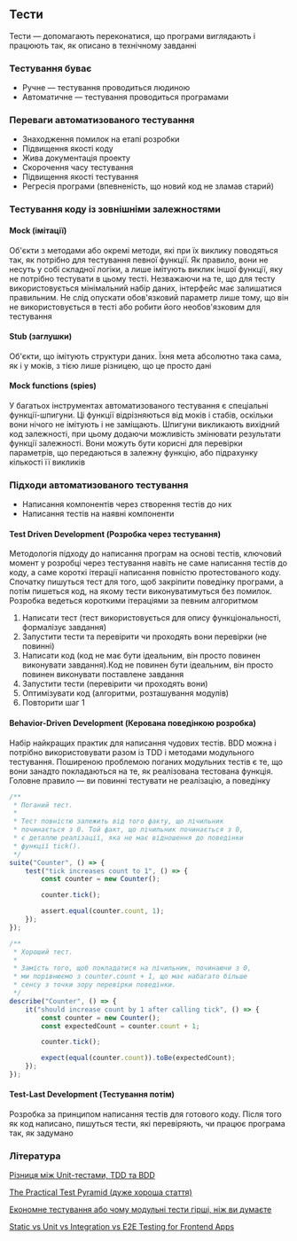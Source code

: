 ## Тести

Тести — допомагають переконатися, що програми виглядають і працюють так, як описано в технічному завданні

### Тестування буває

-   Ручне — тестування проводиться людиною
-   Автоматичне — тестування проводиться програмами

### Переваги автоматизованого тестування

-   Знаходження помилок на етапі розробки
-   Підвищення якості коду
-   Жива документація проекту
-   Скорочення часу тестування
-   Підвищення якості тестування
-   Регресія програми (впевненість, що новий код не зламав старий)

### Тестування коду із зовнішніми залежностями

#### Mock (імітації)

Об'єкти з методами або окремі методи, які при їх виклику поводяться так, як потрібно для тестування певної функції. Як правило, вони не несуть у собі складної логіки, а лише імітують виклик іншої функції, яку не потрібно тестувати в цьому тесті. Незважаючи на те, що для тесту використовується мінімальний набір даних, інтерфейс має залишатися правильним. Не слід опускати обов'язковий параметр лише тому, що він не використовується в тесті або робити його необов'язковим для тестування

#### Stub (заглушки)

Об'єкти, що імітують структури даних. Їхня мета абсолютно така сама, як і у моків, з тією лише різницею, що це просто дані

#### Mock functions (spies)

У багатьох інструментах автоматизованого тестування є спеціальні функції-шпигуни. Ці функції відрізняються від моків і стабів, оскільки вони нічого не імітують і не заміщають. Шпигуни викликають вихідний код залежності, при цьому додаючи можливість змінювати результати функції залежності. Вони можуть бути корисні для перевірки параметрів, що передаються в залежну функцію, або підрахунку кількості її викликів

### Підходи автоматизованого тестування

-   Написання компонентів через створення тестів до них
-   Написання тестів на наявні компоненти

#### Test Driven Development (Розробка через тестування)

Методологія підходу до написання програм на основі тестів, ключовий момент у розробці через тестування навіть не саме написання тестів до коду, а саме короткі ітерації написання повністю протестованого коду. Спочатку пишуться тест для того, щоб закріпити поведінку програми, а потім пишеться код, на якому тести виконуватимуться без помилок. Розробка ведеться короткими ітераціями за певним алгоритмом

1. Написати тест (тест використовується для опису функціональності, формалізує завдання)
1. Запустити тести та перевірити чи проходять вони перевірки (не повинні)
1. Написати код (код не має бути ідеальним, він просто повинен виконувати завдання).Код не повинен бути ідеальним, він просто повинен виконувати поставлене завдання
1. Запустити тести (перевірити чи проходять вони)
1. Оптимізувати код (алгоритми, розташування модулів)
1. Повторити шаг 1

#### Behavior-Driven Development (Керована поведінкою розробка)

Набір найкращих практик для написання чудових тестів. BDD можна і потрібно використовувати разом із TDD і методами модульного тестування. Поширеною проблемою поганих модульних тестів є те, що вони занадто покладаються на те, як реалізована тестована функція. Головне правило — ви повинні тестувати не реалізацію, а поведінку

```js
/**
 * Поганий тест.
 *
 * Тест повністю залежить від того факту, що лічильник
 * починається з 0. Той факт, що лічильник починається з 0,
 * є деталлю реалізації, яка не має відношення до поведінки
 * функції tick().
 */
suite("Counter", () => {
    test("tick increases count to 1", () => {
        const counter = new Counter();

        counter.tick();

        assert.equal(counter.count, 1);
    });
});

/**
 * Хороший тест.
 *
 * Замість того, щоб покладатися на лічильник, починаючи з 0,
 * ми порівнюємо з counter.count + 1, що має набагато більше
 * сенсу з точки зору перевірки поведінки.
 */
describe("Counter", () => {
    it("should increase count by 1 after calling tick", () => {
        const counter = new Counter();
        const expectedCount = counter.count + 1;

        counter.tick();

        expect(equal(counter.count)).toBe(expectedCount);
    });
});
```

#### Test-Last Development (Тестування потім)

Розробка за принципом написання тестів для готового коду. Після того як код написано, пишуться тести, які перевіряють, чи працює програма так, як задумано

### Література

<a href="https://codeutopia.net/blog/2015/03/01/unit-testing-tdd-and-bdd/">Різниця між Unit-тестами, TDD та BDD</a>

<a href="https://martinfowler.com/articles/practical-test-pyramid.html">The Practical Test Pyramid (дуже хороша стаття)</a>

<a href="https://medium.com/@eugenkiss/lean-testing-or-why-unit-tests-are-worse-than-you-think-b6500139a009">Економне тестування або чому модульні тести гірші, ніж ви думаєте</a>

<a href="https://kentcdodds.com/blog/static-vs-unit-vs-integration-vs-e2e-tests">Static vs Unit vs Integration vs E2E Testing for Frontend Apps</a>
